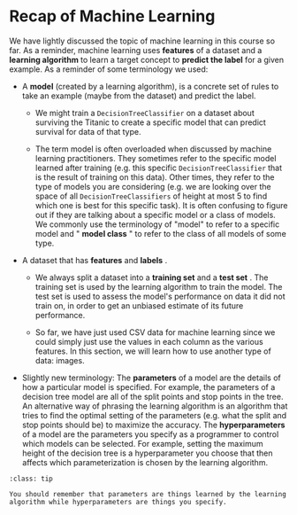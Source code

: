 # Recap of Machine Learning

We have lightly discussed the topic of machine learning in this course so far. As a reminder, machine learning uses **features** of a dataset and a **learning algorithm** to learn a target concept to **predict the label** for a given example. As a reminder of some terminology we used:  

-  A     **model**     (created by a learning algorithm), is a concrete set of rules to take an example (maybe from the dataset) and predict the label.  

    -  We might train a         `DecisionTreeClassifier`         on a dataset about surviving the Titanic to create a specific model that can predict survival for data of that type.  

    -  The term model is often overloaded when discussed by machine learning practitioners. They sometimes refer to the specific model learned after training (e.g. this specific         `DecisionTreeClassifier`         that is the result of training on this data). Other times, they refer to the type of models you are considering (e.g. we are looking over the space of all         `DecisionTreeClassifiers`         of height at most 5 to find which one is best for this specific task). It is often confusing to figure out if they are talking about a specific model or a class of models. We commonly use the terminology of "model" to refer to a specific model and "         **model class**         " to refer to the class of all models of some type.  


-  A dataset that has     **features**     and     **labels**     .  

    -  We always split a dataset into a         **training set**         and a         **test set**         . The training set is used by the learning algorithm to train the model. The test set is used to assess the model's performance on data it did not train on, in order to get an unbiased estimate of its future performance.  

    -  So far, we have just used CSV data for machine learning since we could simply just use the values in each column as the various features. In this section, we will learn how to use another type of data: images.  


-  Slightly new terminology: The     **parameters**     of a model are the details of how a particular model is specified. For example, the parameters of a decision tree model are all of the split points and stop points in the tree. An alternative way of phrasing the learning algorithm is an algorithm that tries to find the optimal setting of the parameters (e.g. what the split and stop points should be) to maximize the accuracy. The     **hyperparameters**     of a model are the parameters you specify as a programmer to control which models can be selected. For example, setting the maximum height of the decision tree is a hyperparameter you choose that then affects which parameterization is chosen by the learning algorithm.  



```{admonition} Tip
:class: tip

You should remember that parameters are things learned by the learning algorithm while hyperparameters are things you specify.

```

